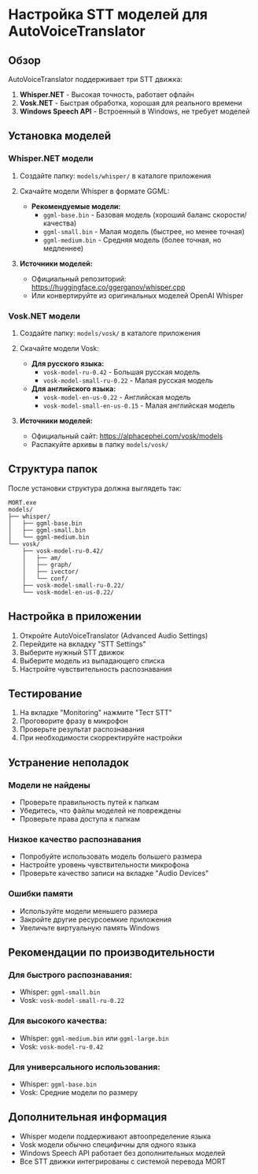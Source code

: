 # Настройка STT моделей для AutoVoiceTranslator

## Обзор
AutoVoiceTranslator поддерживает три STT движка:
1. **Whisper.NET** - Высокая точность, работает офлайн
2. **Vosk.NET** - Быстрая обработка, хорошая для реального времени
3. **Windows Speech API** - Встроенный в Windows, не требует моделей

## Установка моделей

### Whisper.NET модели

1. Создайте папку: `models/whisper/` в каталоге приложения
2. Скачайте модели Whisper в формате GGML:
   - **Рекомендуемые модели:**
     - `ggml-base.bin` - Базовая модель (хороший баланс скорости/качества)
     - `ggml-small.bin` - Малая модель (быстрее, но менее точная)
     - `ggml-medium.bin` - Средняя модель (более точная, но медленнее)

3. **Источники моделей:**
   - Официальный репозиторий: https://huggingface.co/ggerganov/whisper.cpp
   - Или конвертируйте из оригинальных моделей OpenAI Whisper

### Vosk.NET модели

1. Создайте папку: `models/vosk/` в каталоге приложения
2. Скачайте модели Vosk:
   - **Для русского языка:**
     - `vosk-model-ru-0.42` - Большая русская модель
     - `vosk-model-small-ru-0.22` - Малая русская модель
   - **Для английского языка:**
     - `vosk-model-en-us-0.22` - Английская модель
     - `vosk-model-small-en-us-0.15` - Малая английская модель

3. **Источники моделей:**
   - Официальный сайт: https://alphacephei.com/vosk/models
   - Распакуйте архивы в папку `models/vosk/`

## Структура папок

После установки структура должна выглядеть так:

```
MORT.exe
models/
├── whisper/
│   ├── ggml-base.bin
│   ├── ggml-small.bin
│   └── ggml-medium.bin
└── vosk/
    ├── vosk-model-ru-0.42/
    │   ├── am/
    │   ├── graph/
    │   ├── ivector/
    │   └── conf/
    ├── vosk-model-small-ru-0.22/
    └── vosk-model-en-us-0.22/
```

## Настройка в приложении

1. Откройте AutoVoiceTranslator (Advanced Audio Settings)
2. Перейдите на вкладку "STT Settings"
3. Выберите нужный STT движок
4. Выберите модель из выпадающего списка
5. Настройте чувствительность распознавания

## Тестирование

1. На вкладке "Monitoring" нажмите "Тест STT"
2. Проговорите фразу в микрофон
3. Проверьте результат распознавания
4. При необходимости скорректируйте настройки

## Устранение неполадок

### Модели не найдены
- Проверьте правильность путей к папкам
- Убедитесь, что файлы моделей не повреждены
- Проверьте права доступа к папкам

### Низкое качество распознавания
- Попробуйте использовать модель большего размера
- Настройте уровень чувствительности микрофона
- Проверьте качество записи на вкладке "Audio Devices"

### Ошибки памяти
- Используйте модели меньшего размера
- Закройте другие ресурсоемкие приложения
- Увеличьте виртуальную память Windows

## Рекомендации по производительности

### Для быстрого распознавания:
- Whisper: `ggml-small.bin`
- Vosk: `vosk-model-small-ru-0.22`

### Для высокого качества:
- Whisper: `ggml-medium.bin` или `ggml-large.bin`
- Vosk: `vosk-model-ru-0.42`

### Для универсального использования:
- Whisper: `ggml-base.bin`
- Vosk: Средние модели по размеру

## Дополнительная информация

- Whisper модели поддерживают автоопределение языка
- Vosk модели обычно специфичны для одного языка
- Windows Speech API работает без дополнительных моделей
- Все STT движки интегрированы с системой перевода MORT
